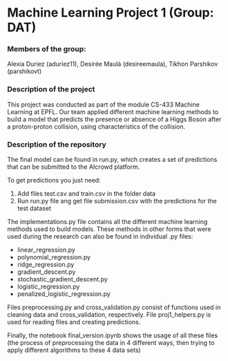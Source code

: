 # Machine Learning Project 1 (Group: DAT)

### Members of the group:
Alexia Duriez (aduriez11), Desirée Maulà (desireemaula), Tikhon Parshikov (parshikovt)

### Description of the project
This project was conducted as part of the module CS-433 Machine Learning at EPFL. Our team applied different machine learning methods to build a model that predicts the presence or absence of a Higgs Boson after a proton-proton collision, using characteristics of the collision.

### Description of the repository
The final model can be found in run.py, which creates a set of predictions that can be submitted to the AIcrowd platform.

To get predictions you just need:
1. Add files test.csv and train.csv in the folder data
2. Run run.py file ang get file submission.csv with the predictions for the test dataset 

The implementations.py file contains all the different machine learning methods used to build models. 
These methods in other forms that were used during the research can also be found in individual .py files:
* linear_regression.py
* polynomial_regression.py
* ridge_regression.py
* gradient_descent.py
* stochastic_gradient_descent.py
* logistic_regression.py
* penalized_logistic_regression.py

Files preprocessing.py and cross_validation.py consist of functions used in cleaning data and cross_validation, respectively.
File proj1_helpers.py is used for reading files and creating predictions.

Finally, the notebook final_version.ipynb shows the usage of all these files (the process of preprocessing the data in 4 different ways, then trying to apply different algorithms to these 4 data sets)

